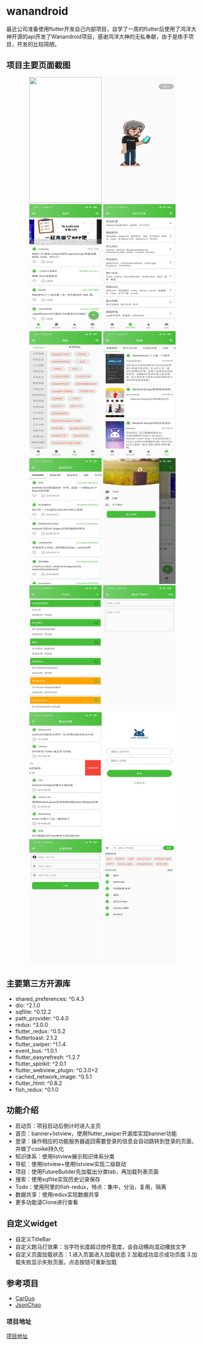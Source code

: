 # wanandroid

最近公司准备使用flutter开发自己内部项目，自学了一周的flutter后使用了鸿洋大神开源的api开发了Wanandroid项目，感谢鸿洋大神的无私奉献，由于是练手项目，开发的比较简陋。

## 项目主要页面截图

<div align="center">
<img src="https://github.com/zhangyujiu/wanandroid/blob/master/snapshot/Screenshot_1545373520.png" height="330" width="190" >
<img src="https://github.com/zhangyujiu/wanandroid/blob/master/snapshot/Screenshot_2019-07-21-12-11-04-770.png" height="330" width="190" >

<img src="https://github.com/zhangyujiu/wanandroid/blob/master/snapshot/Screenshot_2019-07-21-12-11-27-386.png" height="330" width="190" >

<img src="https://github.com/zhangyujiu/wanandroid/blob/master/snapshot/Screenshot_2019-07-21-12-11-37-574.png" height="330" width="190" >

<img src="https://github.com/zhangyujiu/wanandroid/blob/master/snapshot/Screenshot_2019-07-21-12-11-43-286.png" height="330" width="190" >

<img src="https://github.com/zhangyujiu/wanandroid/blob/master/snapshot/Screenshot_2019-07-21-12-11-52-801.png" height="330" width="190" >

<img src="https://github.com/zhangyujiu/wanandroid/blob/master/snapshot/Screenshot_2019-07-21-12-12-14-237.png" height="330" width="190" >

<img src="https://github.com/zhangyujiu/wanandroid/blob/master/snapshot/Screenshot_2019-07-21-12-12-47-389.png" height="330" width="190" >

<img src="https://github.com/zhangyujiu/wanandroid/blob/master/snapshot/Screenshot_2019-07-21-12-13-04-857.png" height="330" width="190" >

<img src="https://github.com/zhangyujiu/wanandroid/blob/master/snapshot/Screenshot_2019-07-21-12-13-13-260.png" height="330" width="190" >

<img src="https://github.com/zhangyujiu/wanandroid/blob/master/snapshot/Screenshot_2019-07-21-12-13-46-977.png" height="330" width="190" >

<img src="https://github.com/zhangyujiu/wanandroid/blob/master/snapshot/Screenshot_2019-07-21-12-14-08-961.png" height="330" width="190" >

<img src="https://github.com/zhangyujiu/wanandroid/blob/master/snapshot/Screenshot_2019-07-21-12-14-12-756.png" height="330" width="190" >

<img src="https://github.com/zhangyujiu/wanandroid/blob/master/snapshot/Screenshot_2019-07-21-12-14-24-070.png" height="330" width="190" >

</div>

## 主要第三方开源库

- shared_preferences: ^0.4.3
- dio: ^2.1.0
- sqflite: ^0.12.2
- path_provider: ^0.4.0
- redux: ^3.0.0
- flutter_redux: ^0.5.2
- fluttertoast: 2.1.2
- flutter_swiper: ^1.1.4
- event_bus: ^1.0.1
- flutter_easyrefresh: ^1.2.7
- flutter_spinkit: ^2.0.1
- flutter_webview_plugin: ^0.3.0+2
- cached_network_image: ^0.5.1
- flutter_html: ^0.8.2
- fish_redux: ^0.1.0

##  功能介绍
- 启动页：项目启动后倒计时进入主页
- 首页：banner+listview，使用flutter_swiper开源库实现banner功能
- 登录：操作相应的功能服务器返回需要登录的信息会自动跳转到登录的页面，并做了cooike持久化
- 知识体系：使用listview展示知识体系分类
- 导航：使用listview+使用listview实现二级联动
- 项目：使用FutureBuilder先加载出分类tab，再加载列表页面
- 搜索：使用sqflite实现历史记录保存
- Todo：使用阿里的fish-redux，特点：集中，分治，复用，隔离
- 数据共享：使用redux实现数据共享
- 更多功能请Clone进行查看

## 自定义widget
- 自定义TitleBar
- 自定义跑马灯效果：当字符长度超过控件宽度，会自动横向混动播放文字
- 自定义页面加载状态：1.进入页面进入加载状态 2.加载成功显示成功页面 3.加载失败显示失败页面，点击按钮可重新加载

## 参考项目
- [CarGuo](https://github.com/CarGuo/GSYGithubAppFlutter)
- [JsonChao](https://github.com/JsonChao/Awesome-WanAndroid)
### 项目地址

[项目地址](https://github.com/zhangyujiu/wanandroid)